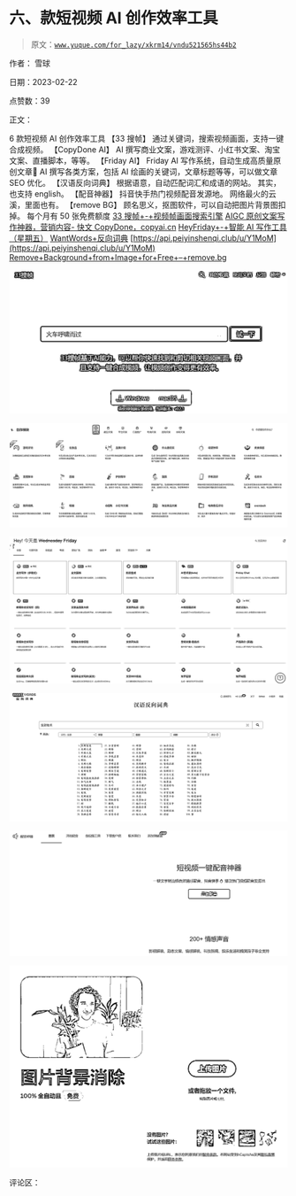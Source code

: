 # 六、款短视频 AI 创作效率工具

> 原文：[`www.yuque.com/for_lazy/xkrm14/vndu521565hs44b2`](https://www.yuque.com/for_lazy/xkrm14/vndu521565hs44b2)

作者： 雪球

日期：2023-02-22

点赞数：39

正文：

6 款短视频 AI 创作效率工具 【33 搜帧】 通过关键词，搜索视频画面，支持一键合成视频。 【CopyDone AI】 AI 撰写商业文案，游戏测评、小红书文案、淘宝文案、直播脚本，等等。 【Friday AI】 Friday AI 写作系统，自动生成高质量原创文章🚀 AI 撰写各类方案，包括 AI 绘画的关键词，文章标题等等，可以做文章 SEO 优化。 【汉语反向词典】 根据语意，自动匹配词汇和成语的网站。 其实，也支持 english。 【配音神器】 抖音快手热门视频配音发源地。 网络最火的云溪，里面也有。 【remove BG】 顾名思义，抠图软件，可以自动把图片背景图扣掉。 每个月有 50 张免费额度 [33 搜帧+-+视频帧画面搜索引擎](https://fse.agilestudio.cn/invite?userCode=RTxSMUX5) [AIGC 原创文案写作神器，营销内容- 快文 CopyDone，copyai.cn](https://copyai.cn/?share_code=205713) [HeyFriday+-+智能 AI 写作工具（星期五）](https://www.heyfriday.cn/home?ref=Zbyko) [WantWords+反向词典](https://wantwords.net/) [https://api.peiyinshenqi.club/u/Y1MoM](https://api.peiyinshenqi.club/u/Y1MoM) [Remove+Background+from+Image+for+Free+–+remove.bg](https://www.remove.bg/r/T2HAWRGFihqQBBMDv2Afmk7f?locale=zh)

![](img/92d4df39829829ec9ea1c9b87152f93d.png)

![](img/38e7243386c9b5595b7012a297aa6d6c.png)

![](img/47db0a9dce0c10f5bbb3bbfb141ed390.png)

![](img/9f9838f0d00ad54b41cfe4f77692a94b.png)

![](img/3d8069425912a4ea122e3676ce231fea.png)

![](img/65a6b78a9fd82e85b5da4ad9398f5592.png)

评论区：



